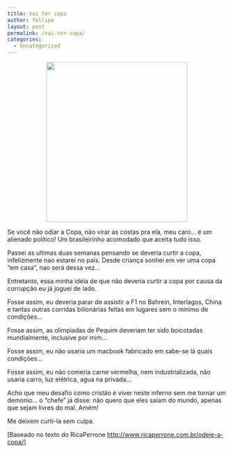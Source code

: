```yaml
---
title: Vai ter copa
author: fellipe
layout: post
permalink: /vai-ter-copa/
categories:
  - Uncategorized
---
```

<p style="text-align: center;">
  <img alt="" src="http://www.3dogshostelsaopaulo.com/wp-content/uploads/2011/10/logo_copa_brasil_2014.jpg" width="324" height="368" />
</p>

Se você não odiar a Copa, não virar as costas pra ela, meu caro… é um alienado político! Um brasileirinho acomodado que aceita tudo isso.

Passei as ultimas duas semanas pensando se deveria curtir a copa, infelizmente nao estarei no país. Desde criança sonhei em ver uma copa &#8220;em casa&#8221;, nao será dessa vez&#8230;

Entretanto, essa minha idéia de que não deveria curtir a copa por causa da corrupção eu já joguei de lado.

Fosse assim, eu deveria parar de assistir a F1 no Bahrein, Interlagos, China e tantas outras corridas bilionárias feitas em lugares sem o minimo de condições&#8230;

Fosse assim, as olimpiadas de Pequim deveriam ter sido boicotadas mundialmente, inclusive por mim&#8230;

Fosse assim, eu não usaria um macbook fabricado em sabe-se lá quais condições&#8230;

Fosse assim, eu não comeria carne vermelha, nem industrializada, não usaria carro, luz elétrica, agua na privada&#8230;

Acho que meu desafio como cristão é viver neste inferno sem me tornar um demonio&#8230; o &#8220;chefe&#8221; já disse: não quero que eles saiam do mundo, apenas que sejam livres do mal. Amém!

Me deixem curti-la sem culpa.

[Baseado no texto do RicaPerrone <a href="http://www.ricaperrone.com.br/odeie-a-copa/" target="_blank">http://www.ricaperrone.com.br/odeie-a-copa/</a>]
